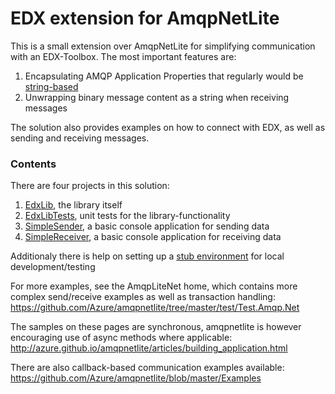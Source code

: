 # EDX extension for AmqpNetLite

This is a small extension over AmqpNetLite for simplifying communication with an EDX-Toolbox. The most important features are:

1. Encapsulating AMQP Application Properties that regularly would be [string-based](EdxLib/Constants.cs) 
1. Unwrapping binary message content as a string when receiving messages

The solution also provides examples on how to connect with EDX, as well as sending and receiving messages.

### Contents
There are four projects in this solution: 
1. [EdxLib](EdxLib), the library itself
1. [EdxLibTests](EdxLibTests), unit tests for the library-functionality
1. [SimpleSender](SimpleSender), a basic console application for sending data
1. [SimpleReceiver](SimpleReceiver), a basic console application for receiving data

Additionaly there is help on setting up a [stub environment](SETUP.md) for local development/testing

For more examples, see the AmqpLiteNet home, which contains more complex send/receive examples as well as transaction handling:
https://github.com/Azure/amqpnetlite/tree/master/test/Test.Amqp.Net

The samples on these pages are synchronous, amqpnetlite is however encouraging use of async methods where applicable:
http://azure.github.io/amqpnetlite/articles/building_application.html

There are also callback-based communication examples available: 
https://github.com/Azure/amqpnetlite/blob/master/Examples
